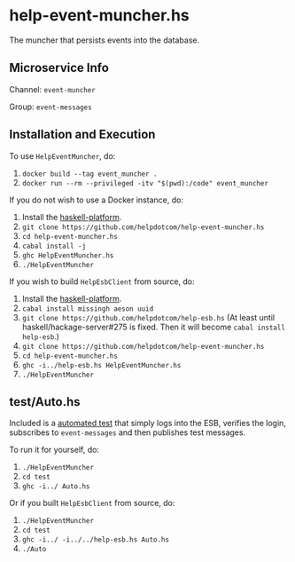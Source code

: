 help-event-muncher.hs
===========

The muncher that persists events into the database.

## Microservice Info
Channel: `event-muncher`

Group: `event-messages`

## Installation and Execution
To use `HelpEventMuncher`, do:

1. `docker build --tag event_muncher .`
2. `docker run --rm --privileged -itv "$(pwd):/code" event_muncher`

If you do not wish to use a Docker instance, do:

1. Install the [haskell-platform](https://www.haskell.org/platform).
2. `git clone https://github.com/helpdotcom/help-event-muncher.hs`
3. `cd help-event-muncher.hs`
4. `cabal install -j`
5. `ghc HelpEventMuncher.hs`
6. `./HelpEventMuncher`

If you wish to build `HelpEsbClient` from source, do:

1. Install the [haskell-platform](https://www.haskell.org/platform).
2. `cabal install missingh aeson uuid`
3. `git clone https://github.com/helpdotcom/help-esb.hs` (At least until haskell/hackage-server#275 is fixed. Then it will become `cabal install help-esb`.)
4. `git clone https://github.com/helpdotcom/help-event-muncher.hs`
5. `cd help-event-muncher.hs`
6. `ghc -i../help-esb.hs HelpEventMuncher.hs`
7. `./HelpEventMuncher`

## test/Auto.hs
Included is a [automated test](test/Auto.hs) that simply logs into the ESB, verifies the login,
subscribes to `event-messages` and then publishes test messages.

To run it for yourself, do:

1. `./HelpEventMuncher`
2. `cd test`
3. `ghc -i../ Auto.hs`

Or if you built `HelpEsbClient` from source, do:

1. `./HelpEventMuncher`
2. `cd test`
3. `ghc -i../ -i../../help-esb.hs Auto.hs`
4. `./Auto`

